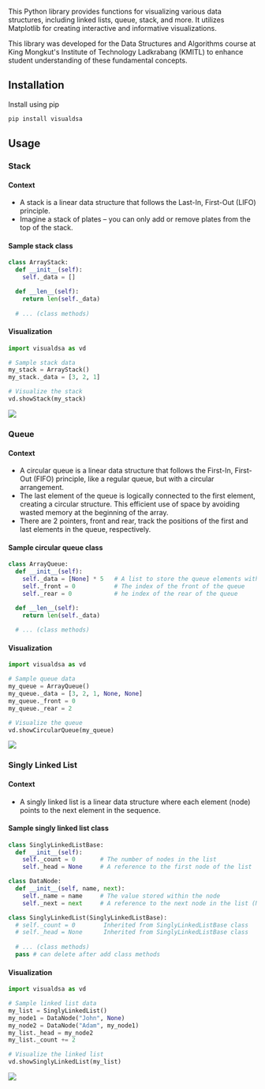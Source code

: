 This Python library provides functions for visualizing various data structures, including linked lists, queue, stack, and more. It utilizes Matplotlib for creating interactive and informative visualizations.

This library was developed for the Data Structures and Algorithms course at King Mongkut's Institute of Technology Ladkrabang (KMITL) to enhance student understanding of these fundamental concepts.
## Installation

Install using pip

```bash
pip install visualdsa
```
    
## Usage

### Stack
#### Context
- A stack is a linear data structure that follows the Last-In, First-Out (LIFO) principle.
- Imagine a stack of plates – you can only add or remove plates from the top of the stack.


#### Sample stack class
```python
class ArrayStack:
  def __init__(self):
    self._data = []

  def __len__(self):
    return len(self._data)
  
  # ... (class methods)
```

#### Visualization
```python
import visualdsa as vd

# Sample stack data
my_stack = ArrayStack()
my_stack._data = [3, 2, 1]

# Visualize the stack
vd.showStack(my_stack)
```
![](https://media.discordapp.net/attachments/1120016379588907049/1331492507510509690/Unknown-8.png?ex=6791d087&is=67907f07&hm=e97dd3e76e078206c9adc5a00dad81f93ec9b4a95c7926d251070af9f998848e&=&format=webp&quality=lossless&width=350&height=298)

### Queue
#### Context
- A circular queue is a linear data structure that follows the First-In, First-Out (FIFO) principle, like a regular queue, but with a circular arrangement.
- The last element of the queue is logically connected to the first element, creating a circular structure. This efficient use of space by avoiding wasted memory at the beginning of the array.
- There are 2 pointers, front and rear, track the positions of the first and last elements in the queue, respectively.
#### Sample circular queue class
```python
class ArrayQueue:
  def __init__(self):
    self._data = [None] * 5   # A list to store the queue elements with capacity of 5
    self._front = 0           # The index of the front of the queue
    self._rear = 0            # he index of the rear of the queue

  def __len__(self):
    return len(self._data)
  
  # ... (class methods)

```

#### Visualization
```python
import visualdsa as vd

# Sample queue data
my_queue = ArrayQueue()
my_queue._data = [3, 2, 1, None, None]
my_queue._front = 0
my_queue._rear = 2

# Visualize the queue
vd.showCircularQueue(my_queue)
```
![](https://media.discordapp.net/attachments/1120016379588907049/1331492887371841668/Unknown-9.png?ex=6791d0e2&is=67907f62&hm=c37f6599f83624890c056d1aa454aca1c2835097c1612a2de53d5da7de982cad&=&format=webp&quality=lossless&width=850&height=348)

### Singly Linked List
#### Context
- A singly linked list is a linear data structure where each element (node) points to the next element in the sequence.

#### Sample singly linked list class
```python
class SinglyLinkedListBase:
  def __init__(self):
    self._count = 0       # The number of nodes in the list
    self._head = None     # A reference to the first node of the list 

class DataNode:
  def __init__(self, name, next):
    self._name = name     # The value stored within the node
    self._next = next     # A reference to the next node in the list (None if it's the last node)

class SinglyLinkedList(SinglyLinkedListBase):
  # self._count = 0        Inherited from SinglyLinkedListBase class
  # self._head = None      Inherited from SinglyLinkedListBase class
  
  # ... (class methods)
  pass # can delete after add class methods

```

#### Visualization
```python
import visualdsa as vd

# Sample linked list data
my_list = SinglyLinkedList()
my_node1 = DataNode("John", None)
my_node2 = DataNode("Adam", my_node1)
my_list._head = my_node2
my_list._count += 2

# Visualize the linked list
vd.showSinglyLinkedList(my_list)
```
![](https://media.discordapp.net/attachments/1120016379588907049/1331493954293731409/Unknown-10.png?ex=6791d1e0&is=67908060&hm=df5aad6e50ff11ebd39b578568e3364ae896159812a981e8d0b6f05650bd825e&=&format=webp&quality=lossless&width=572&height=194)
